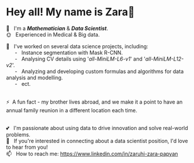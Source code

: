 # Hey all! My name is Zara👋

🌱 &nbsp; I'm a **_Mathematician_** & **_Data Scientist_**.<br>
🌞 &nbsp; Experienced in Medical & Big data. <br>

&#x1F34E; &nbsp; I've worked on several data science projects, including: <br>
 &nbsp; &nbsp; &nbsp; - &nbsp; Instance segmentation with Mask R-CNN. <br>
 &nbsp; &nbsp; &nbsp; - &nbsp; Analysing CV details using '_all-MiniLM-L6-v1_' and '_all-MiniLM-L12-v2_'. <br>
 &nbsp; &nbsp; &nbsp; - &nbsp; Analyzing and developing custom formulas and algorithms for data analysis and modelling.  <br>
 &nbsp; &nbsp; &nbsp; - &nbsp; ect.
 <br><br> 

⚡&nbsp; A fun fact - my brother lives abroad, and we make it a point to have an annual family reunion in a different location each time.
<br>
<br>

💕 &nbsp; I'm passionate about using data to drive innovation and solve real-world problems. <br>
🍓 &nbsp; If you're interested in connecting about a data scientist position, I'd love to hear from you! <br>
📫 &nbsp; How to reach me: https://www.linkedin.com/in/zaruhi-zara-papyan
<br>
<br>
